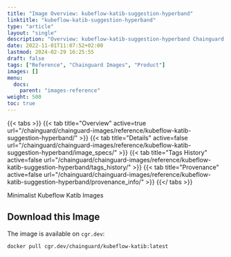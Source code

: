 ```yaml
---
title: "Image Overview: kubeflow-katib-suggestion-hyperband"
linktitle: "kubeflow-katib-suggestion-hyperband"
type: "article"
layout: "single"
description: "Overview: kubeflow-katib-suggestion-hyperband Chainguard Image"
date: 2022-11-01T11:07:52+02:00
lastmod: 2024-02-29 16:25:55
draft: false
tags: ["Reference", "Chainguard Images", "Product"]
images: []
menu: 
  docs: 
    parent: "images-reference"
weight: 500
toc: true
---
```


{{< tabs >}}
{{< tab title="Overview" active=true url="/chainguard/chainguard-images/reference/kubeflow-katib-suggestion-hyperband/" >}}
{{< tab title="Details" active=false url="/chainguard/chainguard-images/reference/kubeflow-katib-suggestion-hyperband/image_specs/" >}}
{{< tab title="Tags History" active=false url="/chainguard/chainguard-images/reference/kubeflow-katib-suggestion-hyperband/tags_history/" >}}
{{< tab title="Provenance" active=false url="/chainguard/chainguard-images/reference/kubeflow-katib-suggestion-hyperband/provenance_info/" >}}
{{</ tabs >}}



<!--overview:start-->
Minimalist Kubeflow Katib Images
<!--overview:end-->

<!--getting:start-->
## Download this Image
The image is available on `cgr.dev`:

```
docker pull cgr.dev/chainguard/kubeflow-katib:latest
```
<!--getting:end-->

<!--body:start-->
<!--body:end-->

